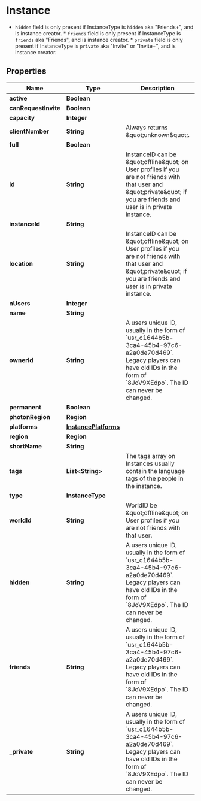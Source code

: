 

# Instance

* `hidden` field is only present if InstanceType is `hidden` aka \"Friends+\", and is instance creator. * `friends` field is only present if InstanceType is `friends` aka \"Friends\", and is instance creator. * `private` field is only present if InstanceType is `private` aka \"Invite\" or \"Invite+\", and is instance creator.

## Properties

Name | Type | Description | Notes
------------ | ------------- | ------------- | -------------
**active** | **Boolean** |  | 
**canRequestInvite** | **Boolean** |  | 
**capacity** | **Integer** |  | 
**clientNumber** | **String** | Always returns \&quot;unknown\&quot;. | 
**full** | **Boolean** |  | 
**id** | **String** | InstanceID can be \&quot;offline\&quot; on User profiles if you are not friends with that user and \&quot;private\&quot; if you are friends and user is in private instance. | 
**instanceId** | **String** |  | 
**location** | **String** | InstanceID can be \&quot;offline\&quot; on User profiles if you are not friends with that user and \&quot;private\&quot; if you are friends and user is in private instance. | 
**nUsers** | **Integer** |  | 
**name** | **String** |  | 
**ownerId** | **String** | A users unique ID, usually in the form of &#x60;usr_c1644b5b-3ca4-45b4-97c6-a2a0de70d469&#x60;. Legacy players can have old IDs in the form of &#x60;8JoV9XEdpo&#x60;. The ID can never be changed. |  [optional]
**permanent** | **Boolean** |  | 
**photonRegion** | **Region** |  | 
**platforms** | [**InstancePlatforms**](InstancePlatforms.md) |  | 
**region** | **Region** |  | 
**shortName** | **String** |  | 
**tags** | **List&lt;String&gt;** | The tags array on Instances usually contain the language tags of the people in the instance.  | 
**type** | **InstanceType** |  | 
**worldId** | **String** | WorldID be \&quot;offline\&quot; on User profiles if you are not friends with that user. | 
**hidden** | **String** | A users unique ID, usually in the form of &#x60;usr_c1644b5b-3ca4-45b4-97c6-a2a0de70d469&#x60;. Legacy players can have old IDs in the form of &#x60;8JoV9XEdpo&#x60;. The ID can never be changed. |  [optional]
**friends** | **String** | A users unique ID, usually in the form of &#x60;usr_c1644b5b-3ca4-45b4-97c6-a2a0de70d469&#x60;. Legacy players can have old IDs in the form of &#x60;8JoV9XEdpo&#x60;. The ID can never be changed. |  [optional]
**_private** | **String** | A users unique ID, usually in the form of &#x60;usr_c1644b5b-3ca4-45b4-97c6-a2a0de70d469&#x60;. Legacy players can have old IDs in the form of &#x60;8JoV9XEdpo&#x60;. The ID can never be changed. |  [optional]



